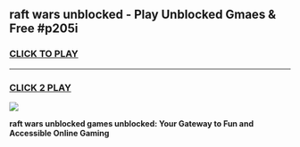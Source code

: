 
## raft wars unblocked - Play Unblocked Gmaes & Free #p205i
<h3>
<a href="https://news.freeplayer.one?title=raft_wars_unblocked&ref=03M">CLICK TO PLAY</a></h3>
<hr>

<h3>
<a href="https://news.freeplayer.one?title=raft_wars_unblocked&ref=03M">CLICK 2 PLAY</a>
  
</h3>

<a href="https://news.freeplayer.one?title=raft_wars_unblocked&ref=03M"><img src="https://clearcache.store/games.png"></a>


**raft wars unblocked games unblocked: Your Gateway to Fun and Accessible Online Gaming**
